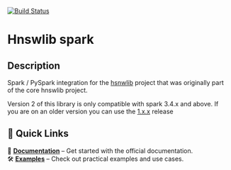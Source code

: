 [![Build Status](https://github.com/jelmerk/hnswlib-spark/actions/workflows/ci.yml/badge.svg?branch=master)](https://github.com/jelmerk/hnswlib/actions/workflows/ci.yml)

Hnswlib spark
=============

## Description

Spark / PySpark integration for the [hsnwlib](https://github.com/jelmerk/hnswlib) project that was originally part of
the core hnswlib project.

Version 2 of this library is only compatible with spark 3.4.x and above. If you are on an older version you can
use the [1.x.x](https://github.com/jelmerk/hnswlib-spark/tree/v1) release

## 🚀 Quick Links

📖 **[Documentation](https://www.hnswlib-spark.org/)** – Get started with the official documentation.  
🛠️ **[Examples](https://github.com/jelmerk/hnswlib-spark/tree/master/hnswlib-spark-examples)** – Check out practical examples and use cases.